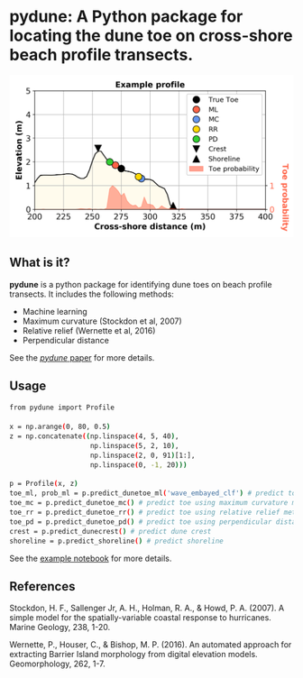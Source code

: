 # **pydune**: A Python package for locating the dune toe on cross-shore beach profile transects.

<div align="center">
  <img src="docs/figure_1.png" alt="pydune-example" width="700"/>
</div>

## What is it?
**pydune** is a python package for identifying dune toes on beach profile transects. It includes the following methods:
  - Machine learning
  - Maximum curvature (Stockdon et al, 2007)
  - Relative relief (Wernette et al, 2016)
  - Perpendicular distance

See the [*pydune* paper](paper.md) for more details.

## Usage
```sh
from pydune import Profile

x = np.arange(0, 80, 0.5)
z = np.concatenate((np.linspace(4, 5, 40),
                    np.linspace(5, 2, 10),
                    np.linspace(2, 0, 91)[1:],
                    np.linspace(0, -1, 20)))
                    
p = Profile(x, z)
toe_ml, prob_ml = p.predict_dunetoe_ml('wave_embayed_clf') # predict toe using machine learning model
toe_mc = p.predict_dunetoe_mc() # predict toe using maximum curvature method (Stockdon et al, 2007)
toe_rr = p.predict_dunetoe_rr() # predict toe using relative relief method (Wernette et al, 2016)
toe_pd = p.predict_dunetoe_pd() # predict toe using perpendicular distance method
crest = p.predict_dunecrest() # predict dune crest
shoreline = p.predict_shoreline() # predict shoreline
```

See the [example notebook](https://github.com/TomasBeuzen/pydune/blob/master/example.ipynb) for more details.

## References
Stockdon, H. F., Sallenger Jr, A. H., Holman, R. A., & Howd, P. A. (2007). A simple model for the spatially-variable coastal response to hurricanes. Marine Geology, 238, 1-20.

Wernette, P., Houser, C., & Bishop, M. P. (2016). An automated approach for extracting Barrier Island morphology from digital elevation models. Geomorphology, 262, 1-7.
